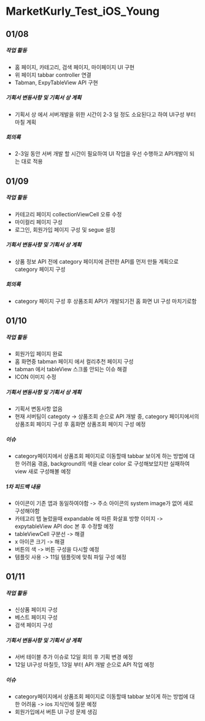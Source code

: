 # MarketKurly_Test_iOS_Young

## 01/08
##### 작업 활동
- 홈 페이지, 카테고리, 검색 페이지, 마이페이지 UI 구현
- 위 페이지 tabbar controller 연결
- Tabman, ExpyTableView API 구현
##### 기획서 변동사항 및 기획서 상 계획
- 기획서 상 에서 서버개발을 위한 시간이 2-3 일 정도 소요된다고 하여 UI구성 부터 마칠 계획
##### 회의록
- 2-3일 동안 서버 개발 할 시간이 필요하여 UI 작업을 우선 수행하고 API개발이 되는 대로 적용



## 01/09
##### 작업 활동
- 카테고리 페이지 collectionViewCell 오류 수정
- 마이컬리 페이지 구성
- 로그인, 회원가입 페이지 구성 및 segue 설정
##### 기획서 변동사항 및 기획서 상 계획
- 상품 정보 API 전에 category 페이지에 관련한 API를 먼저 만들 계획으로 category 페이지 구성
##### 회의록
- category 페이지 구성 후 상품조회 API가 개발되기전 홈 화면 UI 구성 마치기로함



## 01/10
##### 작업 활동
- 회원가입 페이지 완료
- 홈 화면중 tabman 페이지 에서 컬리추천 페이지 구성
- tabman 에서 tableView 스크롤 안되는 이슈 해결
- ICON 이미지 수정
##### 기획서 변동사항 및 기획서 상 계획
- 기획서 변동사항 없음
- 현재 서버팀이 categoty -> 상품조회 순으로 API 개발 중, category 페이지에서의 상품조회 페이지 구성 후 홈화면 상품조회 페이지 구성 예정
##### 이슈
- category페이지에서 상품조회 페이지로 이동할때 tabbar 보이게 하는 방법에 대한 어려움 겪음, background의 색을 clear color 로 구성해보았지만 실패하여 view 새로 구성해볼 예정
##### 1차 피드백 내용
- 아이콘이 기존 앱과 동일하여야함 -> 주소 아이콘의 system image가 없어 새로 구성해야함
- 카테고리 탭 눌렀을때 expandable 에 따른 화살표 방향 이미지 -> expytableView API doc 본 후 수정할 예정
- tableViewCell 구분선 -> 해결
- x 아이콘 크기 -> 해결
- 버튼의 색 -> 버튼 구성을 다시할 예정
- 템플릿 사용 -> 11일 템플릿에 맞춰 파일 구성 예정



## 01/11
##### 작업 활동
- 신상품 페이지 구성
- 베스트 페이지 구성
- 검색 페이지 구성
##### 기획서 변동사항 및 기획서 상 계획
- 서버 테이블 추가 이슈로 12일 회의 후 기획 변경 예정
- 12일 UI구성 마칠듯, 13일 부터 API 개발 순으로 API 작업 예정
##### 이슈
- category페이지에서 상품조회 페이지로 이동할때 tabbar 보이게 하는 방법에 대한 어려움 -> ios 지식인에 질문 예정
- 회원가입에서 버튼 UI 구성 문제 생김










